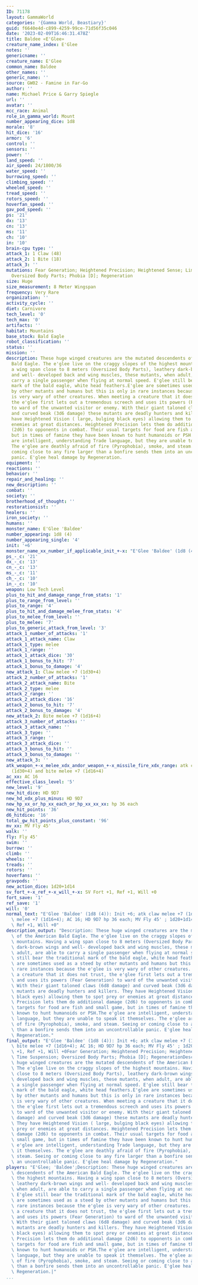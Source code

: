 ```yaml
---
ID: 71178
layout: GammaWorld
categories: '{Gamma World, Beastiary}'
guid: f6640e4d-c899-4259-99ce-71d56f35c046
date: '2023-02-09T16:46:31.478Z'
title: Baldee «E'Glee»
creature_name_index: E'Glee
notes: ''
genericname: ''
creature_name: E'Glee
common_name: Baldee
other_names: ''
generic_name: ''
source: GW02 - Famine in Far-Go
author: ''
name: Michael Price & Garry Spiegle
url: ''
avatar: ''
mcc_race: Animal
role_in_gamma_world: Mount
number_appearing_dice: 1d8
morale: '8'
hit_dice: '16'
armor: '6'
control: ''
sensors: ''
power: ''
land_speed: ''
air_speed: 24/1800/36
water_speed: ''
burrowing_speed: ''
climbing_speed: ''
wheeled_speed: ''
tread_speed: ''
rotors_speed: ''
hoverfan_speed: ''
gav_pod_speed: ''
ps: '21'
dx: '13'
cn: '13'
ms: '11'
ch: '10'
in: '10'
brain-cpu type: ''
attack_1: 1 Claw (48)
attack_2: 1 Bite (18)
attack_3: ''
mutations: Fear Generation; Heightened Precision; Heightened Sense; Limited Time Suspension;
  Oversized Body Parts; Phobia [D]; Regeneration
size: Huge
size_measurement: 8 Meter Wingspan
frequency: Very Rare
organization: ''
activity_cycle: ''
diet: Carnivore
tech_level: '0'
tech_max: '0'
artifacts: ''
habitat: Mountains
base_stock: Bald Eagle
robot_classification: ''
status: ''
mission: ''
description: These huge winged creatures are the mutated descendents of the American
  Bald Eagle. The e'glee live on the craggy slopes of the highest mountains. Having
  a wing span close to 8 meters (Oversized Body Parts), leathery dark-brown wings
  and well- developed back and wing muscles, these mutants, when adult, are able to
  carry a single passenger when flying at normal speed. E'glee still bear the traditional
  mark of the bald eagle, white head feathers.E'glee are sometimes used as a steed
  by other mutants and humans but this is only in rare instances because the e'glee
  is very wary of other creatures. When meeting a creature that it does not trust,
  the e'glee first lets out a tremendous screech and uses its powers (Fear Generation)
  to ward of the unwanted visitor or enemy. With their giant taloned claws (6d8 damage)
  and curved beak (3d6 damage) these mutants are deadly hunters and killers. They
  have Heightened Vision ( large, bulging black eyes) allowing them to spot prey or
  enemies at great distances. Heightened Precision lets them do additional damage
  (2d6) to opponents in combat. Their usual targets for food are fish and small game,
  but in times of famine they have been known to hunt humanoids or PSH.The e'glee
  are intelligent, understanding Trade language, but they are unable to speak it themselves.
  The e'glee are deathly afraid of fire (Pyrophobia), smoke, and steam. Seeing or
  coming close to any fire larger than a bonfire sends them into an uncontrollable
  panic. E'glee heal damage by Regeneration.
equipment: ''
reactions: ''
behavior: ''
repair_and_healing: ''
new_description: ''
combat: ''
society: ''
brotherhood_of_thought: ''
restorationsist: ''
healers: ''
iron_society: ''
humans: ''
monster_name: E'Glee 'Baldee'
number_appearing: 1d8 (4)
number_appearing_single: '4'
init: '+6'
monster_name_xx_number_if_applicable_init_+-x: "E'Glee 'Baldee' (1d8 (4)): Init +6"
ps_-_c: '21'
dx_-_c: '13'
cn_-_c: '13'
ms_-_c: '11'
ch_-_c: '10'
in_-_c: '10'
weapon: Low Tech Level
plus_to_hit_and_damage_range_from_stats: '1'
plus_to_range_from_level: ''
plus_to_range: '4'
plus_to_hit_and_damage_melee_from_stats: '4'
plus_to_melee_from_level: ''
plus_to_melee: '7'
plus_to_generic_attack_from_level: '3'
attack_1_number_of_attacks: '1'
attack_1_attack_name: Claw
attack_1_type: melee
attack_1_range: ''
attack_1_attack_dice: '30'
attack_1_bonus_to_hit: '7'
attack_1_bonus_to_damage: '4'
new_attack_1: Claw melee +7 (1d30+4)
attack_2_number_of_attacks: '1'
attack_2_attack_name: Bite
attack_2_type: melee
attack_2_range: ''
attack_2_attack_dice: '16'
attack_2_bonus_to_hit: '7'
attack_2_bonus_to_damage: '4'
new_attack_2: Bite melee +7 (1d16+4)
attack_3_number_of_attacks: ''
attack_3_attack_name: ''
attack_3_type: ''
attack_3_range: ''
attack_3_attack_dice: ''
attack_3_bonus_to_hit: ''
attack_3_bonus_to_damage: ''
new_attack_3: ''
atk_weapon_+-x_melee_xdx_andor_weapon_+-x_missile_fire_xdx_range: atk claw melee +7
  (1d30+4) and bite melee +7 (1d16+4)
ac_xx: AC 16
effective_class_level: '5'
new_level: '9'
new_hit_dice: HD 9D7
new_hd_xdx_plus_minus: HD 9D7
new_hp_xx_or_hp_xx_each_or_hp_xx_xx_xx: hp 36 each
new_hit_points: '36'
d6_hitdice: '16'
total_gw_hit_points_plus_constant: '96'
mv_xx: MV Fly 45'
walk: ''
fly: Fly 45'
swim: ''
burrow: ''
climb: ''
wheels: ''
treads: ''
rotors: ''
hoverfans: ''
gravpods: ''
new_action_dice: 1d20+1d14
sv_fort_+-x_ref_+-x_will_+-x: SV Fort +1, Ref +1, Will +0
fort_save: '1'
ref_save: '1'
will: '0'
normal_text: "E'Glee 'Baldee' (1d8 (4)): Init +6; atk claw melee +7 (1d30+4) and bite\
  \ melee +7 (1d16+4); AC 16; HD 9D7 hp 36 each; MV Fly 45' ; 1d20+1d14; SV Fort +1,\
  \ Ref +1, Will +0"
description_output: "Description: These huge winged creatures are the mutated descendents\
  \ of the American Bald Eagle. The e'glee live on the craggy slopes of the highest\
  \ mountains. Having a wing span close to 8 meters (Oversized Body Parts), leathery\
  \ dark-brown wings and well- developed back and wing muscles, these mutants, when\
  \ adult, are able to carry a single passenger when flying at normal speed. E'glee\
  \ still bear the traditional mark of the bald eagle, white head feathers.E'glee\
  \ are sometimes used as a steed by other mutants and humans but this is only in\
  \ rare instances because the e'glee is very wary of other creatures. When meeting\
  \ a creature that it does not trust, the e'glee first lets out a tremendous screech\
  \ and uses its powers (Fear Generation) to ward of the unwanted visitor or enemy.\
  \ With their giant taloned claws (6d8 damage) and curved beak (3d6 damage) these\
  \ mutants are deadly hunters and killers. They have Heightened Vision ( large, bulging\
  \ black eyes) allowing them to spot prey or enemies at great distances. Heightened\
  \ Precision lets them do additional damage (2d6) to opponents in combat. Their usual\
  \ targets for food are fish and small game, but in times of famine they have been\
  \ known to hunt humanoids or PSH.The e'glee are intelligent, understanding Trade\
  \ language, but they are unable to speak it themselves. The e'glee are deathly afraid\
  \ of fire (Pyrophobia), smoke, and steam. Seeing or coming close to any fire larger\
  \ than a bonfire sends them into an uncontrollable panic. E'glee heal damage by\
  \ Regeneration."
final_output: "E'Glee 'Baldee' (1d8 (4)): Init +6; atk claw melee +7 (1d30+4) and\
  \ bite melee +7 (1d16+4); AC 16; HD 9D7 hp 36 each; MV Fly 45' ; 1d20+1d14; SV Fort\
  \ +1, Ref +1, Will +0Fear Generation; Heightened Precision; Heightened Sense; Limited\
  \ Time Suspension; Oversized Body Parts; Phobia [D]; RegenerationDescription: These\
  \ huge winged creatures are the mutated descendents of the American Bald Eagle.\
  \ The e'glee live on the craggy slopes of the highest mountains. Having a wing span\
  \ close to 8 meters (Oversized Body Parts), leathery dark-brown wings and well-\
  \ developed back and wing muscles, these mutants, when adult, are able to carry\
  \ a single passenger when flying at normal speed. E'glee still bear the traditional\
  \ mark of the bald eagle, white head feathers.E'glee are sometimes used as a steed\
  \ by other mutants and humans but this is only in rare instances because the e'glee\
  \ is very wary of other creatures. When meeting a creature that it does not trust,\
  \ the e'glee first lets out a tremendous screech and uses its powers (Fear Generation)\
  \ to ward of the unwanted visitor or enemy. With their giant taloned claws (6d8\
  \ damage) and curved beak (3d6 damage) these mutants are deadly hunters and killers.\
  \ They have Heightened Vision ( large, bulging black eyes) allowing them to spot\
  \ prey or enemies at great distances. Heightened Precision lets them do additional\
  \ damage (2d6) to opponents in combat. Their usual targets for food are fish and\
  \ small game, but in times of famine they have been known to hunt humanoids or PSH.The\
  \ e'glee are intelligent, understanding Trade language, but they are unable to speak\
  \ it themselves. The e'glee are deathly afraid of fire (Pyrophobia), smoke, and\
  \ steam. Seeing or coming close to any fire larger than a bonfire sends them into\
  \ an uncontrollable panic. E'glee heal damage by Regeneration."
players: "E'Glee; 'Baldee';Description: These huge winged creatures are the mutated\
  \ descendents of the American Bald Eagle. The e'glee live on the craggy slopes of\
  \ the highest mountains. Having a wing span close to 8 meters (Oversized Body Parts),\
  \ leathery dark-brown wings and well- developed back and wing muscles, these mutants,\
  \ when adult, are able to carry a single passenger when flying at normal speed.\
  \ E'glee still bear the traditional mark of the bald eagle, white head feathers.E'glee\
  \ are sometimes used as a steed by other mutants and humans but this is only in\
  \ rare instances because the e'glee is very wary of other creatures. When meeting\
  \ a creature that it does not trust, the e'glee first lets out a tremendous screech\
  \ and uses its powers (Fear Generation) to ward of the unwanted visitor or enemy.\
  \ With their giant taloned claws (6d8 damage) and curved beak (3d6 damage) these\
  \ mutants are deadly hunters and killers. They have Heightened Vision ( large, bulging\
  \ black eyes) allowing them to spot prey or enemies at great distances. Heightened\
  \ Precision lets them do additional damage (2d6) to opponents in combat. Their usual\
  \ targets for food are fish and small game, but in times of famine they have been\
  \ known to hunt humanoids or PSH.The e'glee are intelligent, understanding Trade\
  \ language, but they are unable to speak it themselves. The e'glee are deathly afraid\
  \ of fire (Pyrophobia), smoke, and steam. Seeing or coming close to any fire larger\
  \ than a bonfire sends them into an uncontrollable panic. E'glee heal damage by\
  \ Regeneration.|"
...
```

